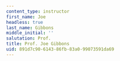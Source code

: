 ```yaml
---
content_type: instructor
first_name: Joe
headless: true
last_name: Gibbons
middle_initial: ''
salutation: Prof.
title: Prof. Joe Gibbons
uid: 891d7c90-6143-86fb-83a0-99073591da69
---
```

